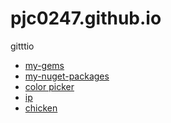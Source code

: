 pjc0247.github.io
=================

gitttio

* [my-gems](my-gems)
* [my-nuget-packages](my-nuget-packges)
* [color picker](http://pjc0247.github.io/index_old.html)
* [ip](http://pjc0247.github.io/ip)
* [chicken](http://pjc0247.github.io/chicken)
 
 
  
